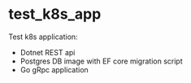 # test_k8s_app
Test k8s application:

  - Dotnet REST api 
  - Postgres DB image with EF core migration script
  - Go gRpc application
